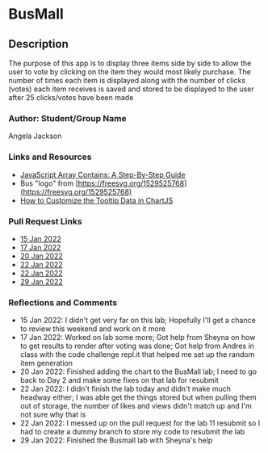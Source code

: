 # BusMall

## Description

The purpose of this app is to display three items side by side to allow the user to vote by clicking on the item they would most likely purchase. The number of times each item is displayed along with the number of clicks (votes) each item receives is saved and stored to be displayed to the user after 25 clicks/votes have been made

### Author: Student/Group Name

Angela Jackson

### Links and Resources

* [JavaScript Array Contains: A Step-By-Step Guide](https://careerkarma.com/blog/javascript-array-contains/)
* Bus "logo" from [https://freesvg.org/1529525768](https://freesvg.org/1529525768)
* [How to Customize the Tooltip Data in ChartJS](https://youtu.be/ti0-q5bjuhE)

### Pull Request Links

* [15 Jan 2022](https://github.com/anjacks12/bus-mall/pull/1)
* [17 Jan 2022](https://github.com/anjacks12/bus-mall/pull/2)
* [20 Jan 2022](https://github.com/anjacks12/bus-mall/pull/3)
* [22 Jan 2022](https://github.com/anjacks12/bus-mall/pull/8)
* [22 Jan 2022](https://github.com/anjacks12/bus-mall/pull/6)
* [29 Jan 2022](https://github.com/anjacks12/bus-mall/pull/9)

### Reflections and Comments

* 15 Jan 2022: I didn't get very far on this lab; Hopefully I'll get a chance to review this weekend and work on it more
* 17 Jan 2022: Worked on lab some more; Got help from Sheyna on how to get results to render after voting was done; Got help from Andres in class with the code challenge repl.it that helped me set up the random item generation
* 20 Jan 2022: Finished adding the chart to the BusMall lab; I need to go back to Day 2 and make some fixes on that lab for resubmit
* 22 Jan 2022: I didn't finish the lab today and didn't make much headway either; I was able get the things stored but when pulling them out of storage, the number of likes and views didn't match up and I'm not sure why that is
* 22 Jan 2022: I messed up on the pull request for the lab 11 resubmit so I had to create a dummy branch to store my code to resubmit the lab
* 29 Jan 2022: Finished the Busmall lab with Sheyna's help

